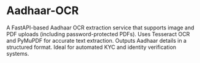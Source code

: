 # Aadhaar-OCR
A FastAPI-based Aadhaar OCR extraction service that supports image and PDF uploads (including password-protected PDFs). Uses Tesseract OCR and PyMuPDF for accurate text extraction. Outputs Aadhaar details in a structured format. Ideal for automated KYC and identity verification systems.
